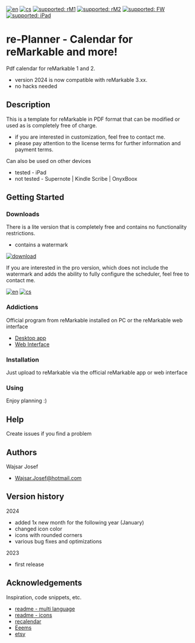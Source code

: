 [![en](https://img.shields.io/badge/lang-en-red.svg)](https://github.com/PepikVaio/reMarkable_re-Planner/tree/main)
[![cs](https://img.shields.io/badge/lang-cs-springgreen.svg)](https://github.com/PepikVaio/reMarkable_re-Planner/blob/main/.github/README.cs.md)
[![supported: rM1](https://img.shields.io/badge/rM1-supported-green)](https://remarkable.com/store/remarkable)
[![supported: rM2](https://img.shields.io/badge/rM2-supported-green)](https://remarkable.com/store/remarkable-2)
[![supported: FW](https://img.shields.io/badge/fw_3.xx-supported-green)]()
[![supported: iPad](https://img.shields.io/badge/iPad-supported-blueviolet)](https://www.apple.com/cz/ipad/)


# re-Planner - Calendar for reMarkable and more!

Pdf calendar for reMarkable 1 and 2.
* version 2024 is now compatible with reMarkable 3.xx.
* no hacks needed

## Description

This is a template for reMarkable in PDF format that can be modified or used as is completely free of charge.
* if you are interested in customization, feel free to contact me.
* please pay attention to the license terms for further information and payment terms.

Can also be used on other devices
* tested - iPad
* not tested - Supernote | Kindle Scribe | OnyxBoox


## Getting Started

### Downloads
There is a lite version that is completely free and contains no functionality restrictions.
* contains a watermark

[![download](https://img.shields.io/badge/download-latest_release-slategray)](https://github.com/PepikVaio/reMarkable_re-Planner/releases)

If you are interested in the pro version, which does not include the watermark and adds the ability to fully configure the scheduler, feel free to contact me.

[![en](https://img.shields.io/badge/payment-en-blue.svg)](https://github.com/PepikVaio/reMarkable_re-Planner/blob/main/.github/PAYMENT.md)
[![cs](https://img.shields.io/badge/payment-cs-green.svg)](https://github.com/PepikVaio/reMarkable_re-Planner/blob/main/.github/PAYMENT.cs.md)

### Addictions

Official program from reMarkable installed on PC or the reMarkable web interface
* [Desktop app](https://my.remarkable.com/device/desktop)
* [Web Interface](https://my.remarkable.com/myfiles)

### Installation
Just upload to reMarkable via the official reMarkable app or web interface


### Using
Enjoy planning :)


## Help
Create issues if you find a problem


## Authors

Wajsar Josef
* Wajsar.Josef@hotmail.com


## Version history

2024
* added 1x new month for the following year (January)
* changed icon color
* icons with rounded corners
* various bug fixes and optimizations

2023
* first release


## Acknowledgements

Inspiration, code snippets, etc.
* [readme - multi language](https://github.com/jonatasemidio/multilanguage-readme-pattern)
* [readme - icons](https://www.etsy.com/?ref=lgo)
* [recalendar](https://github.com/klimeryk/recalendar)
* [Eeems](https://github.com/Eeems)
* [etsy](https://www.etsy.com/?ref=lgo)

